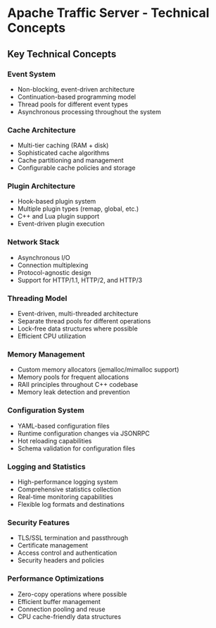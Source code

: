 # Apache Traffic Server - Technical Concepts

## Key Technical Concepts

### Event System
- Non-blocking, event-driven architecture
- Continuation-based programming model
- Thread pools for different event types
- Asynchronous processing throughout the system

### Cache Architecture
- Multi-tier caching (RAM + disk)
- Sophisticated cache algorithms
- Cache partitioning and management
- Configurable cache policies and storage

### Plugin Architecture
- Hook-based plugin system
- Multiple plugin types (remap, global, etc.)
- C++ and Lua plugin support
- Event-driven plugin execution

### Network Stack
- Asynchronous I/O
- Connection multiplexing
- Protocol-agnostic design
- Support for HTTP/1.1, HTTP/2, and HTTP/3

### Threading Model
- Event-driven, multi-threaded architecture
- Separate thread pools for different operations
- Lock-free data structures where possible
- Efficient CPU utilization

### Memory Management
- Custom memory allocators (jemalloc/mimalloc support)
- Memory pools for frequent allocations
- RAII principles throughout C++ codebase
- Memory leak detection and prevention

### Configuration System
- YAML-based configuration files
- Runtime configuration changes via JSONRPC
- Hot reloading capabilities
- Schema validation for configuration files

### Logging and Statistics
- High-performance logging system
- Comprehensive statistics collection
- Real-time monitoring capabilities
- Flexible log formats and destinations

### Security Features
- TLS/SSL termination and passthrough
- Certificate management
- Access control and authentication
- Security headers and policies

### Performance Optimizations
- Zero-copy operations where possible
- Efficient buffer management
- Connection pooling and reuse
- CPU cache-friendly data structures
